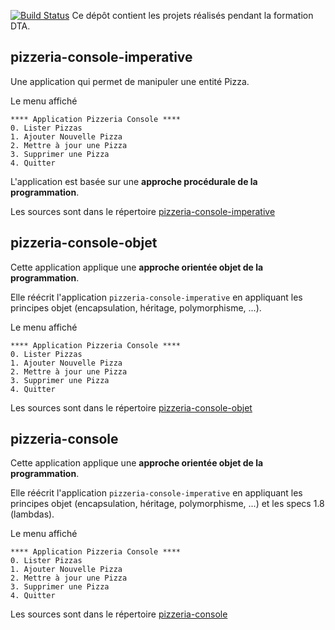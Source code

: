 [![Build Status](http://ns377570.ip-5-196-89.eu:8080/job/Valentin%20Michel%20-%20Pizzeria%20-%20Build/badge/icon)](http://ns377570.ip-5-196-89.eu:8080/job/Valentin%20Michel%20-%20Pizzeria%20-%20Build/)
Ce dépôt contient les projets réalisés pendant la formation DTA.

## pizzeria-console-imperative
Une application qui permet de manipuler une entité Pizza.

Le menu affiché
```
**** Application Pizzeria Console ****
0. Lister Pizzas
1. Ajouter Nouvelle Pizza
2. Mettre à jour une Pizza
3. Supprimer une Pizza
4. Quitter
```

L'application est basée sur une **approche procédurale de la programmation**.

Les sources sont dans le répertoire [pizzeria-console-imperative](pizzeria-console-imperative)

## pizzeria-console-objet
Cette application applique une **approche orientée objet de la programmation**.

Elle réécrit l'application `pizzeria-console-imperative` en appliquant les principes objet (encapsulation, héritage, polymorphisme, ...).

Le menu affiché 
```
**** Application Pizzeria Console ****
0. Lister Pizzas
1. Ajouter Nouvelle Pizza
2. Mettre à jour une Pizza
3. Supprimer une Pizza
4. Quitter
```

Les sources sont dans le répertoire [pizzeria-console-objet](pizzeria-console-objet)
## pizzeria-console
Cette application applique une **approche orientée objet de la programmation**.

Elle réécrit l'application `pizzeria-console-imperative` en appliquant les principes objet (encapsulation, héritage, polymorphisme, ...) et les specs 1.8 (lambdas).

Le menu affiché 
```
**** Application Pizzeria Console ****
0. Lister Pizzas
1. Ajouter Nouvelle Pizza
2. Mettre à jour une Pizza
3. Supprimer une Pizza
4. Quitter
```

Les sources sont dans le répertoire [pizzeria-console](pizzeria-console)


